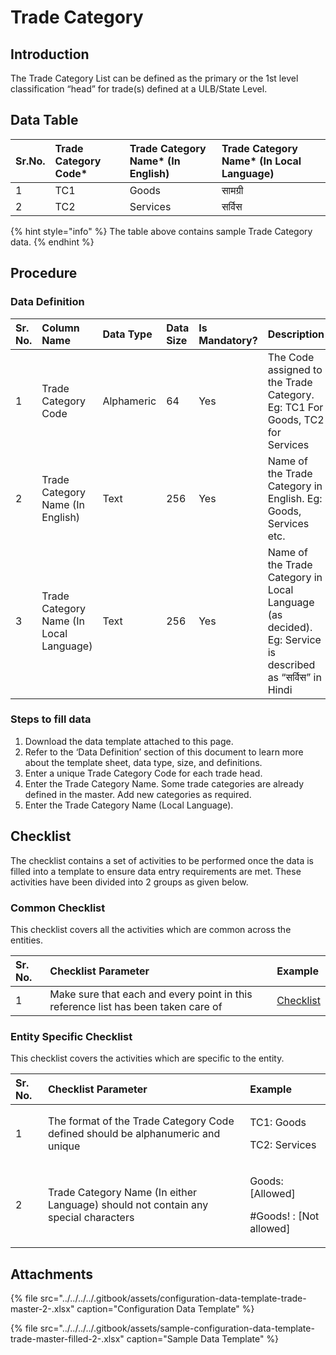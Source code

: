 # Trade Category

## Introduction

The Trade Category List can be defined as the primary or the 1st level classification “head” for trade\(s\) defined at a ULB/State Level.

## Data Table

| Sr.No. | Trade Category Code\* | Trade Category Name\* \(In English\) | Trade Category Name\* \(In Local Language\) |
| :--- | :--- | :--- | :--- |
| 1 | TC1 | Goods | सामग्री |
| 2 | TC2 | Services | सर्विस |

{% hint style="info" %}
The table above contains sample Trade Category data.
{% endhint %}

## Procedure

### Data Definition

| Sr. No. | Column Name | Data Type | Data Size | Is Mandatory? | Description |
| :--- | :--- | :--- | :--- | :--- | :--- |
| 1 | Trade Category Code | Alphameric | 64 | Yes | The Code assigned to the Trade Category. Eg: TC1 For Goods, TC2 for Services |
| 2 | Trade Category Name \(In English\) | Text | 256 | Yes | Name of the Trade Category in English. Eg: Goods, Services etc. |
| 3 | Trade Category Name \(In Local Language\) | Text | 256 | Yes | Name of the Trade Category in Local Language \(as decided\). Eg: Service is described as “सर्विस” in Hindi |

### Steps to fill data

1. Download the data template attached to this page.
2. Refer to the ‘Data Definition’ section of this document to learn more about the template sheet, data type, size, and definitions.
3. Enter a unique Trade Category Code for each trade head.
4. Enter the Trade Category Name. Some trade categories are already defined in the master. Add new categories as required.
5. Enter the Trade Category Name \(Local Language\).

## Checklist

The checklist contains a set of activities to be performed once the data is filled into a template to ensure data entry requirements are met. These activities have been divided into 2 groups as given below.

### Common Checklist

This checklist covers all the activities which are common across the entities.

| Sr. No. | Checklist Parameter | Example |
| :--- | :--- | :--- |
| 1 | Make sure that each and every point in this reference list has been taken care of | [Checklist](../untitled-1/checklist.md) |

### Entity Specific Checklist

This checklist covers the activities which are specific to the entity.

<table>
  <thead>
    <tr>
      <th style="text-align:left">Sr. No.</th>
      <th style="text-align:left">Checklist Parameter</th>
      <th style="text-align:left">Example</th>
    </tr>
  </thead>
  <tbody>
    <tr>
      <td style="text-align:left">1</td>
      <td style="text-align:left">The format of the Trade Category Code defined should be alphanumeric and
        unique</td>
      <td style="text-align:left">
        <p>TC1: Goods</p>
        <p>TC2: Services</p>
      </td>
    </tr>
    <tr>
      <td style="text-align:left">2</td>
      <td style="text-align:left">Trade Category Name (In either Language) should not contain any special
        characters</td>
      <td style="text-align:left">
        <p>Goods: [Allowed]</p>
        <p>#Goods! : [Not allowed]</p>
      </td>
    </tr>
  </tbody>
</table>

## Attachments

{% file src="../../../../.gitbook/assets/configuration-data-template-trade-master-2-.xlsx" caption="Configuration Data Template" %}

{% file src="../../../../.gitbook/assets/sample-configuration-data-template-trade-master-filled-2-.xlsx" caption="Sample Data Template" %}

